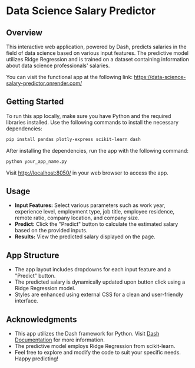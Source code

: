 # Data Science Salary Predictor

## Overview
This interactive web application, powered by Dash, predicts salaries in the field of data science based on various input features. The predictive model utilizes Ridge Regression and is trained on a dataset containing information about data science professionals' salaries.

You can visit the functional app at the following link: https://data-science-salary-predictor.onrender.com/

## Getting Started
To run this app locally, make sure you have Python and the required libraries installed. Use the following commands to install the necessary dependencies:

```bash
pip install pandas plotly-express scikit-learn dash
```

After installing the dependencies, run the app with the following command:

```bash
python your_app_name.py
```

Visit [http://localhost:8050/](http://localhost:8050/) in your web browser to access the app.

## Usage
- **Input Features:** Select various parameters such as work year, experience level, employment type, job title, employee residence, remote ratio, company location, and company size.
- **Predict:** Click the "Predict" button to calculate the estimated salary based on the provided inputs.
- **Results:** View the predicted salary displayed on the page.

## App Structure
- The app layout includes dropdowns for each input feature and a "Predict" button.
- The predicted salary is dynamically updated upon button click using a Ridge Regression model.
- Styles are enhanced using external CSS for a clean and user-friendly interface.

## Acknowledgments
- This app utilizes the Dash framework for Python. Visit [Dash Documentation](https://dash.plotly.com/) for more information.
- The predictive model employs Ridge Regression from scikit-learn.
- Feel free to explore and modify the code to suit your specific needs. Happy predicting!
